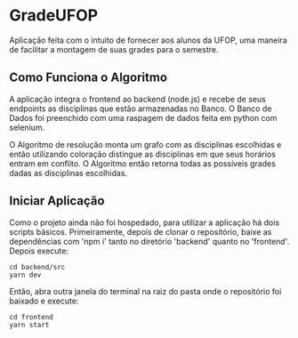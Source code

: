 # GradeUFOP

Aplicação feita com o intuito de fornecer aos alunos da UFOP, uma maneira de facilitar a montagem de suas grades para o semestre.

## Como Funciona o Algoritmo

A aplicação integra o frontend ao backend (node.js) e recebe de seus endpoints as disciplinas que estão armazenadas no Banco. 
O Banco de Dados foi preenchido com uma raspagem de dados feita em python com selenium.

O Algoritmo de resolução monta um grafo com as disciplinas escolhidas e então utilizando coloração distingue as disciplinas em que
seus horários entram em conflito.
O Algoritmo então retorna todas as possíveis grades dadas as disciplinas escolhidas.

## Iniciar Aplicação
Como o projeto ainda não foi hospedado, para utilizar a aplicação há dois scripts básicos.
Primeiramente, depois de clonar o repositório, baixe as dependências com 'npm i' tanto no diretório 'backend' quanto no 'frontend'.
Depois execute:
```
cd backend/src
yarn dev
```
Então, abra outra janela do terminal na raiz do pasta onde o repositório foi baixado e execute:
```
cd frontend
yarn start
```

